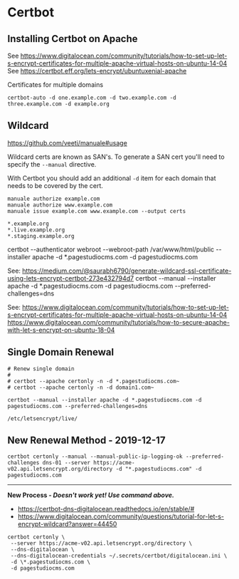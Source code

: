# Certbot 

## Installing Certbot on Apache

See https://www.digitalocean.com/community/tutorials/how-to-set-up-let-s-encrypt-certificates-for-multiple-apache-virtual-hosts-on-ubuntu-14-04
See https://certbot.eff.org/lets-encrypt/ubuntuxenial-apache 

Certificates for multiple domains 

```
certbot-auto -d one.example.com -d two.example.com -d three.example.com -d example.org
```

## Wildcard 

https://github.com/veeti/manuale#usage

Wildcard certs are known as SAN's. To generate a SAN cert you'll need to specify the `--manual` directive. 

With Certbot you should add an additional `-d` item for each domain that needs to be covered by the cert.

```
manuale authorize example.com
manuale authorize www.example.com
manuale issue example.com www.example.com --output certs
```

```
*.example.org
*.live.example.org
*.staging.example.org
```

certbot --authenticator webroot --webroot-path /var/www/html/public --installer apache -d *.pagestudiocms.com -d pagestudiocms.com

See: https://medium.com/@saurabh6790/generate-wildcard-ssl-certificate-using-lets-encrypt-certbot-273e432794d7
certbot --manual --installer apache -d *.pagestudiocms.com -d pagestudiocms.com --preferred-challenges=dns

See: https://www.digitalocean.com/community/tutorials/how-to-set-up-let-s-encrypt-certificates-for-multiple-apache-virtual-hosts-on-ubuntu-14-04
https://www.digitalocean.com/community/tutorials/how-to-secure-apache-with-let-s-encrypt-on-ubuntu-18-04

## Single Domain Renewal

```
# Renew single domain 
# 
# certbot --apache certonly -n -d *.pagestudiocms.com~
# certbot --apache certonly -n -d domain1.com~

certbot --manual --installer apache -d *.pagestudiocms.com -d pagestudiocms.com --preferred-challenges=dns
```

`/etc/letsencrypt/live/`

## New Renewal Method - 2019-12-17

```
certbot certonly --manual --manual-public-ip-logging-ok --preferred-challenges dns-01 --server https://acme-v02.api.letsencrypt.org/directory -d "*.pagestudiocms.com" -d pagestudiocms.com
```

---

**New Process - ***Doesn't work yet! Use command above.*****
* https://certbot-dns-digitalocean.readthedocs.io/en/stable/#
*  https://www.digitalocean.com/community/questions/tutorial-for-let-s-encrypt-wildcard?answer=44450
```
certbot certonly \
 --server https://acme-v02.api.letsencrypt.org/directory \
 --dns-digitalocean \
 --dns-digitalocean-credentials ~/.secrets/certbot/digitalocean.ini \
 -d \*.pagestudiocms.com \
 -d pagestudiocms.com
```